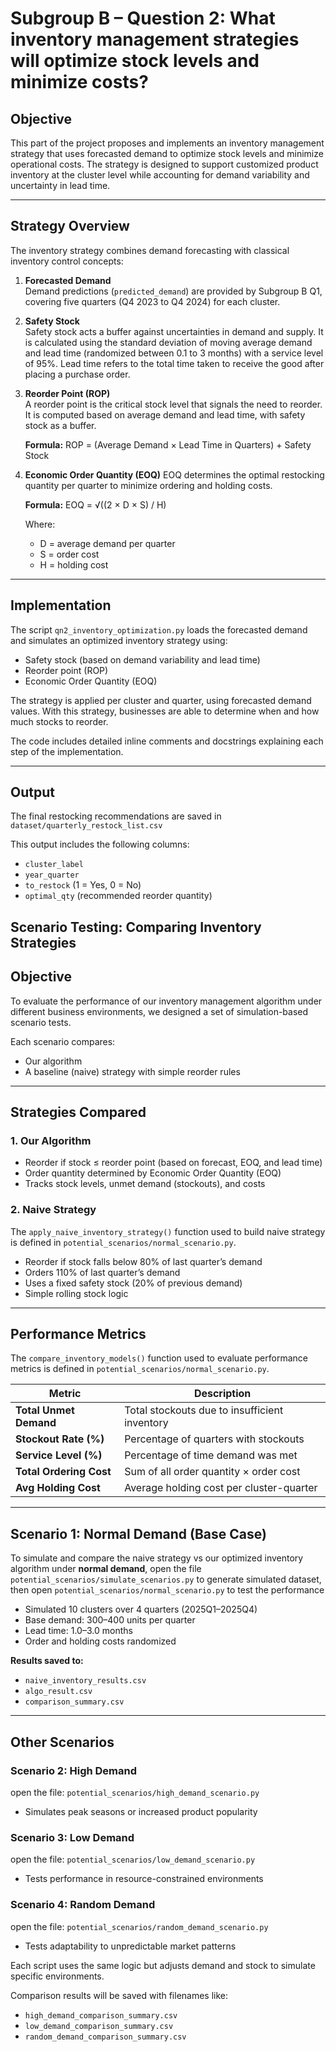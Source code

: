 # Subgroup B – Question 2: What inventory management strategies will optimize stock levels and minimize costs?

## Objective

This part of the project proposes and implements an inventory management strategy that uses forecasted demand to optimize stock levels and minimize operational costs. The strategy is designed to support customized product inventory at the cluster level while accounting for demand variability and uncertainty in lead time.

---

## Strategy Overview

The inventory strategy combines demand forecasting with classical inventory control concepts:

1. **Forecasted Demand**  
   Demand predictions (`predicted_demand`) are provided by Subgroup B Q1, covering five quarters (Q4 2023 to Q4 2024) for each cluster.

2. **Safety Stock**  
   Safety stock acts a buffer against uncertainties in demand and supply. It is calculated using the standard deviation of moving average demand and lead time (randomized between 0.1 to 3 months) with a service level of 95%. Lead time refers to the total time taken to receive the good after placing a purchase order.  

3. **Reorder Point (ROP)**  
   A reorder point is the critical stock level that signals the need to reorder. It is computed based on average demand and lead time, with safety stock as a buffer.  

   **Formula:**
   ROP = (Average Demand × Lead Time in Quarters) + Safety Stock


4. **Economic Order Quantity (EOQ)**
   EOQ determines the optimal restocking quantity per quarter to minimize ordering and holding costs.  

   **Formula:**
   EOQ = √((2 × D × S) / H)

   Where:
   - D = average demand per quarter
   - S = order cost
   - H = holding cost

---
## Implementation

The script `qn2_inventory_optimization.py` loads the forecasted demand and simulates an optimized inventory strategy using:
- Safety stock (based on demand variability and lead time)
- Reorder point (ROP)
- Economic Order Quantity (EOQ)

The strategy is applied per cluster and quarter, using forecasted demand values. With this strategy, businesses are able to determine when and how much stocks to reorder.    

The code includes detailed inline comments and docstrings explaining each step of the implementation.

---

## Output

The final restocking recommendations are saved in `dataset/quarterly_restock_list.csv`

This output includes the following columns:
- `cluster_label`
- `year_quarter`
- `to_restock` (1 = Yes, 0 = No)
- `optimal_qty` (recommended reorder quantity)

## Scenario Testing: Comparing Inventory Strategies

## Objective

To evaluate the performance of our inventory management algorithm under different business environments, we designed a set of simulation-based scenario tests.

Each scenario compares:
- Our algorithm
- A baseline (naive) strategy with simple reorder rules

---

## Strategies Compared

### 1. **Our Algorithm**
- Reorder if stock ≤ reorder point (based on forecast, EOQ, and lead time)
- Order quantity determined by Economic Order Quantity (EOQ)
- Tracks stock levels, unmet demand (stockouts), and costs

### 2. **Naive Strategy**
The `apply_naive_inventory_strategy()` function used to build naive strategy is defined in `potential_scenarios/normal_scenario.py`.
- Reorder if stock falls below 80% of last quarter’s demand
- Orders 110% of last quarter’s demand
- Uses a fixed safety stock (20% of previous demand)
- Simple rolling stock logic

---

## Performance Metrics
The `compare_inventory_models()` function used to evaluate performance metrics is defined in `potential_scenarios/normal_scenario.py`.

| Metric               | Description |
|----------------------|-------------|
| **Total Unmet Demand** | Total stockouts due to insufficient inventory |
| **Stockout Rate (%)** | Percentage of quarters with stockouts |
| **Service Level (%)** | Percentage of time demand was met |
| **Total Ordering Cost** | Sum of all order quantity × order cost |
| **Avg Holding Cost** | Average holding cost per cluster-quarter |

---

## Scenario 1: Normal Demand (Base Case)
To simulate and compare the naive strategy vs our optimized inventory algorithm under **normal demand**, open the file
`potential_scenarios/simulate_scenarios.py` to generate simulated dataset, then open `potential_scenarios/normal_scenario.py` to test the performance
- Simulated 10 clusters over 4 quarters (2025Q1–2025Q4)
- Base demand: 300–400 units per quarter
- Lead time: 1.0–3.0 months
- Order and holding costs randomized

**Results saved to:**
- `naive_inventory_results.csv`
- `algo_result.csv`
- `comparison_summary.csv`

---

## Other Scenarios

### Scenario 2: High Demand
open the file: `potential_scenarios/high_demand_scenario.py`
- Simulates peak seasons or increased product popularity

### Scenario 3: Low Demand
open the file: `potential_scenarios/low_demand_scenario.py`
- Tests performance in resource-constrained environments

### Scenario 4: Random Demand
open the file: `potential_scenarios/random_demand_scenario.py`
- Tests adaptability to unpredictable market patterns

Each script uses the same logic but adjusts demand and stock to simulate specific environments.

Comparison results will be saved with filenames like:
- `high_demand_comparison_summary.csv`
- `low_demand_comparison_summary.csv`
- `random_demand_comparison_summary.csv`

